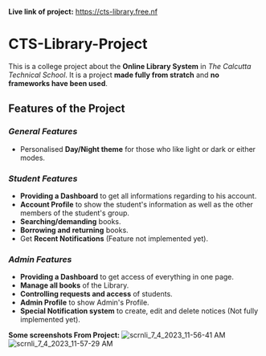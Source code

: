 **Live link of project:**
https://cts-library.free.nf

# CTS-Library-Project
This is a college project about the __Online Library System__ in _The Calcutta Technical School_. It is a project **made fully from stratch** and **no frameworks have been used**.
## Features of the Project
### *General Features*
* Personalised **Day/Night theme** for those who like light or dark or either modes.
### *Student Features*
* **Providing a Dashboard** to get all informations regarding to his account.
* **Account Profile** to show the student's information as well as the other members of the student's group.
* **Searching/demanding** books.
* **Borrowing and returning** books.
* Get **Recent Notifications** (Feature not implemented yet).
### *Admin Features*
* **Providing a Dashboard** to get access of everything in one page.
* **Manage all books** of the Library.
* **Controlling requests and access** of students.
* **Admin Profile** to show Admin's Profile.
* **Special Notification system** to create, edit and delete notices (Not fully implemented yet).

**Some screenshots From Project:**
![scrnli_7_4_2023_11-56-41 AM](https://github.com/CTSLibrary007/CTS-Library-Project/assets/120374061/8666c4c8-6914-44a6-a456-6cd8903d8fa8)
![scrnli_7_4_2023_11-57-29 AM](https://github.com/CTSLibrary007/CTS-Library-Project/assets/120374061/4d589bc3-b7a1-4c50-8f82-7837633a5b0e)

